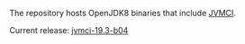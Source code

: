 The repository hosts OpenJDK8 binaries that include [JVMCI](https://github.com/graalvm/graal-jvmci-8).

Current release: [jvmci-19.3-b04](https://github.com/graalvm/openjdk8-jvmci-builder/releases/tag/jvmci-19.3-b04)
